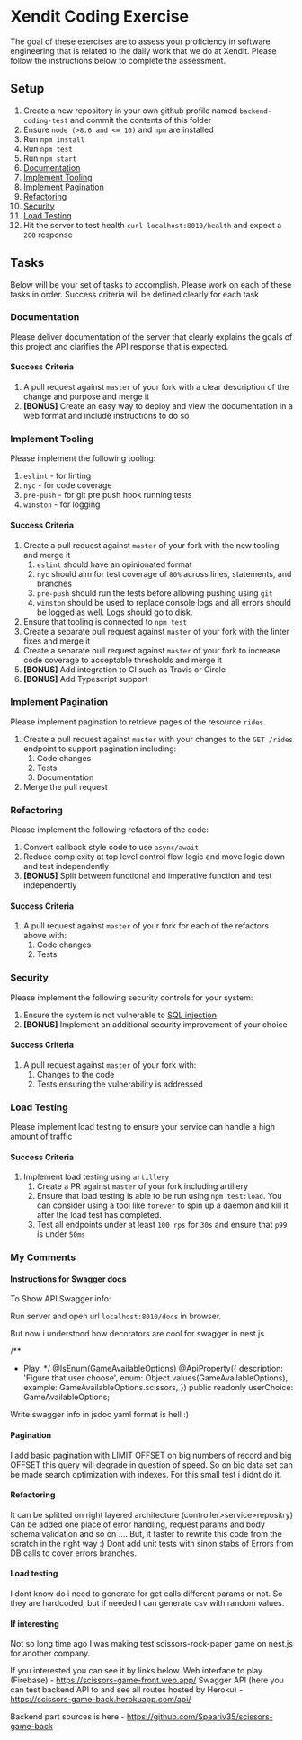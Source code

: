 # Xendit Coding Exercise

The goal of these exercises are to assess your proficiency in software engineering that is related to the daily work that we do at Xendit. Please follow the instructions below to complete the assessment.

## Setup

1. Create a new repository in your own github profile named `backend-coding-test` and commit the contents of this folder
2. Ensure `node (>8.6 and <= 10)` and `npm` are installed
3. Run `npm install`
4. Run `npm test`
5. Run `npm start`
1. [Documentation](#documentation)
2. [Implement Tooling](#implement-tooling)
3. [Implement Pagination](#implement-pagination)
4. [Refactoring](#refactoring)
5. [Security](#security)
6. [Load Testing](#load-testing)
6. Hit the server to test health `curl localhost:8010/health` and expect a `200` response 

## Tasks

Below will be your set of tasks to accomplish. Please work on each of these tasks in order. Success criteria will be defined clearly for each task


### Documentation

Please deliver documentation of the server that clearly explains the goals of this project and clarifies the API response that is expected.

#### Success Criteria

1. A pull request against `master` of your fork with a clear description of the change and purpose and merge it
3. **[BONUS]** Create an easy way to deploy and view the documentation in a web format and include instructions to do so

### Implement Tooling

Please implement the following tooling:

1. `eslint` - for linting
2. `nyc` - for code coverage
3. `pre-push` - for git pre push hook running tests
4. `winston` - for logging

#### Success Criteria

1. Create a pull request against `master` of your fork with the new tooling and merge it
    1. `eslint` should have an opinionated format
    2. `nyc` should aim for test coverage of `80%` across lines, statements, and branches
    3. `pre-push` should run the tests before allowing pushing using `git`
    4. `winston` should be used to replace console logs and all errors should be logged as well. Logs should go to disk.
2. Ensure that tooling is connected to `npm test`
3. Create a separate pull request against `master` of your fork with the linter fixes and merge it
4. Create a separate pull request against `master` of your fork to increase code coverage to acceptable thresholds and merge it
5. **[BONUS]** Add integration to CI such as Travis or Circle
6. **[BONUS]** Add Typescript support

### Implement Pagination

Please implement pagination to retrieve pages of the resource `rides`.

1. Create a pull request against `master` with your changes to the `GET /rides` endpoint to support pagination including:
    1. Code changes
    2. Tests
    3. Documentation
2. Merge the pull request

### Refactoring

Please implement the following refactors of the code:

1. Convert callback style code to use `async/await`
2. Reduce complexity at top level control flow logic and move logic down and test independently
3. **[BONUS]** Split between functional and imperative function and test independently

#### Success Criteria

1. A pull request against `master` of your fork for each of the refactors above with:
    1. Code changes
    2. Tests

### Security

Please implement the following security controls for your system:

1. Ensure the system is not vulnerable to [SQL injection](https://www.owasp.org/index.php/SQL_Injection)
2. **[BONUS]** Implement an additional security improvement of your choice

#### Success Criteria

1. A pull request against `master` of your fork with:
    1. Changes to the code
    2. Tests ensuring the vulnerability is addressed

### Load Testing

Please implement load testing to ensure your service can handle a high amount of traffic

#### Success Criteria

1. Implement load testing using `artillery`
    1. Create a PR against `master` of your fork including artillery
    2. Ensure that load testing is able to be run using `npm test:load`. You can consider using a tool like `forever` to spin up a daemon and kill it after the load test has completed.
    3. Test all endpoints under at least `100 rps` for `30s` and ensure that `p99` is under `50ms`





### My Comments

#### Instructions for Swagger docs
 
To Show API Swagger info:

Run server and open url `localhost:8010/docs` in browser.

But now i understood how decorators are cool for swagger in nest.js

  /**
   * Play.
   */
  @IsEnum(GameAvailableOptions)
  @ApiProperty({
    description: 'Figure that user choose',
    enum: Object.values(GameAvailableOptions),
    example: GameAvailableOptions.scissors,
  })
  public readonly userChoice: GameAvailableOptions;

Write swagger info in jsdoc yaml format is hell :) 

#### Pagination 

I add basic pagination with LIMIT OFFSET on big numbers of record and big OFFSET this query will degrade in question of speed.
So on big data set can be made search optimization with indexes. For this small test i didnt do it.

#### Refactoring
It can be splitted on right layered architecture (controller>service>repositry)
Can be added one place of error handling, request params and body schema validation and so on ....
But, it faster to rewrite this code from the scratch in the right way :)
Dont add unit tests with sinon stabs of Errors from DB calls to cover errors branches.

#### Load testing

I dont know do i need to generate for get calls different params or not.
So they are hardcoded, but if needed I can generate csv with random values.


#### If interesting

Not so long time ago I was making test scissors-rock-paper game on nest.js for another company.

If you interested you can see it by links below.
Web interface to play (Firebase) - https://scissors-game-front.web.app/
Swagger API (here you can test backend API to and see all routes hosted by Heroku) -  https://scissors-game-back.herokuapp.com/api/

Backend part sources is here - https://github.com/Speariv35/scissors-game-back



